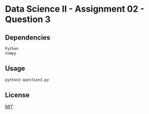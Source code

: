 # Data  Science II - Assignment 02  - Question 3

## Dependencies
```bash
Python
numpy
```

## Usage
```bash
python3 question3.py
```
## License
[MIT](https://choosealicense.com/licenses/mit/)
